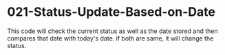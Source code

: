 # 021-Status-Update-Based-on-Date
This code will check the current status as well as the date stored and then compares that date with today's date. if both are same, it will change the status.
